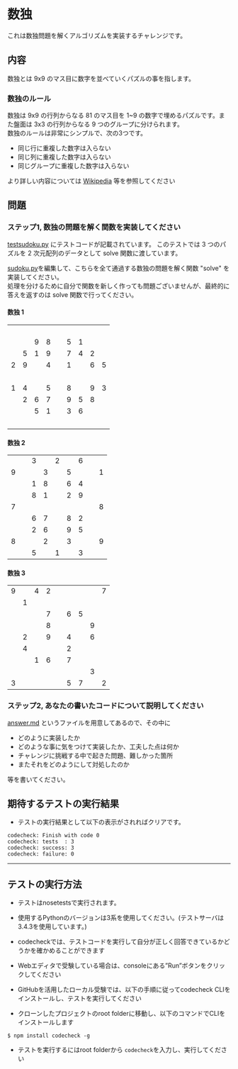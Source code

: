 # 数独
これは数独問題を解くアルゴリズムを実装するチャレンジです。  

## 内容
数独とは 9x9 のマス目に数字を並べていくパズルの事を指します。

### 数独のルール
数独は 9x9 の行列からなる 81 のマス目を 1~9 の数字で埋めるパズルです。また盤面は 3x3 の行列からなる 9 つのグループに分けられます。  
数独のルールは非常にシンプルで、次の3つです。
- 同じ行に重複した数字は入らない
- 同じ列に重複した数字は入らない
- 同じグループに重複した数字は入らない

より詳しい内容については [Wikipedia](https://ja.wikipedia.org/wiki/%E6%95%B0%E7%8B%AC) 等を参照してください

## 問題
### ステップ1, 数独の問題を解く関数を実装してください

[testsudoku.py](./testsudoku.py) にテストコードが記載されています。
このテストでは 3 つのパズルを 2 次元配列のデータとして solve 関数に渡しています。

[sudoku.py](./sudoku.py)を編集して、こちらを全て通過する数独の問題を解く関数 "solve" を実装してください。  
処理を分けるために自分で関数を新しく作っても問題ございませんが、最終的に答えを返すのは solve 関数で行ってください。

#### 数独 1

<table><tr><td>&nbsp;</td><td>&nbsp;</td><td>&nbsp;</td><td>&nbsp;</td><td>&nbsp;</td><td>&nbsp;</td><td>&nbsp;</td><td>&nbsp;</td><td>&nbsp;</td></tr><tr><td>&nbsp;</td><td>&nbsp;</td><td>9</td><td>8</td><td>&nbsp;</td><td>5</td><td>1</td><td>&nbsp;</td><td>&nbsp;</td></tr><tr><td>&nbsp;</td><td>5</td><td>1</td><td>9</td><td>&nbsp;</td><td>7</td><td>4</td><td>2</td><td>&nbsp;</td></tr><tr><td>2</td><td>9</td><td>&nbsp;</td><td>4</td><td>&nbsp;</td><td>1</td><td>&nbsp;</td><td>6</td><td>5</td></tr><tr><td>&nbsp;</td><td>&nbsp;</td><td>&nbsp;</td><td>&nbsp;</td><td>&nbsp;</td><td>&nbsp;</td><td>&nbsp;</td><td>&nbsp;</td><td>&nbsp;</td></tr><tr><td>1</td><td>4</td><td>&nbsp;</td><td>5</td><td>&nbsp;</td><td>8</td><td>&nbsp;</td><td>9</td><td>3</td></tr><tr><td>&nbsp;</td><td>2</td><td>6</td><td>7</td><td>&nbsp;</td><td>9</td><td>5</td><td>8</td><td>&nbsp;</td></tr><tr><td>&nbsp;</td><td>&nbsp;</td><td>5</td><td>1</td><td>&nbsp;</td><td>3</td><td>6</td><td>&nbsp;</td><td>&nbsp;</td></tr><tr><td>&nbsp;</td><td>&nbsp;</td><td>&nbsp;</td><td>&nbsp;</td><td>&nbsp;</td><td>&nbsp;</td><td>&nbsp;</td><td>&nbsp;</td><td>&nbsp;</td></tr></table>

#### 数独 2

<table><tr><td>&nbsp;</td><td>&nbsp;</td><td>3</td><td>&nbsp;</td><td>2</td><td>&nbsp;</td><td>6</td><td>&nbsp;</td><td>&nbsp;</td></tr><tr><td>9</td><td>&nbsp;</td><td>&nbsp;</td><td>3</td><td>&nbsp;</td><td>5</td><td>&nbsp;</td><td>&nbsp;</td><td>1</td></tr><tr><td>&nbsp;</td><td>&nbsp;</td><td>1</td><td>8</td><td>&nbsp;</td><td>6</td><td>4</td><td>&nbsp;</td><td>&nbsp;</td></tr><tr><td>&nbsp;</td><td>&nbsp;</td><td>8</td><td>1</td><td>&nbsp;</td><td>2</td><td>9</td><td>&nbsp;</td><td>&nbsp;</td></tr><tr><td>7</td><td>&nbsp;</td><td>&nbsp;</td><td>&nbsp;</td><td>&nbsp;</td><td>&nbsp;</td><td>&nbsp;</td><td>&nbsp;</td><td>8</td></tr><tr><td>&nbsp;</td><td>&nbsp;</td><td>6</td><td>7</td><td>&nbsp;</td><td>8</td><td>2</td><td>&nbsp;</td><td>&nbsp;</td></tr><tr><td>&nbsp;</td><td>&nbsp;</td><td>2</td><td>6</td><td>&nbsp;</td><td>9</td><td>5</td><td>&nbsp;</td><td>&nbsp;</td></tr><tr><td>8</td><td>&nbsp;</td><td>&nbsp;</td><td>2</td><td>&nbsp;</td><td>3</td><td>&nbsp;</td><td>&nbsp;</td><td>9</td></tr><tr><td>&nbsp;</td><td>&nbsp;</td><td>5</td><td>&nbsp;</td><td>1</td><td>&nbsp;</td><td>3</td><td>&nbsp;</td><td>&nbsp;</td></tr></table>

#### 数独 3

<table><tr><td>9</td><td>&nbsp;</td><td>4</td><td>2</td><td>&nbsp;</td><td>&nbsp;</td><td>&nbsp;</td><td>&nbsp;</td><td>7</td></tr><tr><td>&nbsp;</td><td>1</td><td>&nbsp;</td><td>&nbsp;</td><td>&nbsp;</td><td>&nbsp;</td><td>&nbsp;</td><td>&nbsp;</td><td>&nbsp;</td></tr><tr><td>&nbsp;</td><td>&nbsp;</td><td>&nbsp;</td><td>7</td><td>&nbsp;</td><td>6</td><td>5</td><td>&nbsp;</td><td>&nbsp;</td></tr><tr><td>&nbsp;</td><td>&nbsp;</td><td>&nbsp;</td><td>8</td><td>&nbsp;</td><td>&nbsp;</td><td>&nbsp;</td><td>9</td><td>&nbsp;</td></tr><tr><td>&nbsp;</td><td>2</td><td>&nbsp;</td><td>9</td><td>&nbsp;</td><td>4</td><td>&nbsp;</td><td>6</td><td>&nbsp;</td></tr><tr><td>&nbsp;</td><td>4</td><td>&nbsp;</td><td>&nbsp;</td><td>&nbsp;</td><td>2</td><td>&nbsp;</td><td>&nbsp;</td><td>&nbsp;</td></tr><tr><td>&nbsp;</td><td>&nbsp;</td><td>1</td><td>6</td><td>&nbsp;</td><td>7</td><td>&nbsp;</td><td>&nbsp;</td><td>&nbsp;</td></tr><tr><td>&nbsp;</td><td>&nbsp;</td><td>&nbsp;</td><td>&nbsp;</td><td>&nbsp;</td><td>&nbsp;</td><td>&nbsp;</td><td>3</td><td>&nbsp;</td></tr><tr><td>3</td><td>&nbsp;</td><td>&nbsp;</td><td>&nbsp;</td><td>&nbsp;</td><td>5</td><td>7</td><td>&nbsp;</td><td>2</td></tr></table>


### ステップ2, あなたの書いたコードについて説明してください
[answer.md](./answer.md) というファイルを用意してあるので、その中に
- どのように実装したか
- どのような事に気をつけて実装したか、工夫した点は何か
- チャレンジに挑戦する中で起きた問題、難しかった箇所
- またそれをどのようにして対処したのか

等を書いてください。

## 期待するテストの実行結果
- テストの実行結果として以下の表示がされればクリアです。

```
codecheck: Finish with code 0
codecheck: tests  : 3
codecheck: success: 3
codecheck: failure: 0
```

---
## テストの実行方法
- テストはnosetestsで実行されます。
- 使用するPythonのバージョンは3系を使用してください。(テストサーバは3.4.3を使用しています。)

- codecheckでは、テストコードを実行して自分が正しく回答できているかどうかを確かめることができます
- Webエディタで受験している場合は、consoleにある”Run”ボタンをクリックしてください
- GitHubを活用したローカル受験では、以下の手順に従ってcodecheck CLIをインストールし、テストを実行してください

- クローンしたプロジェクトのroot folderに移動し、以下のコマンドでCLIをインストールします
```
$ npm install codecheck -g
```

- テストを実行するにはroot folderから `codecheck`を入力し、実行してください


